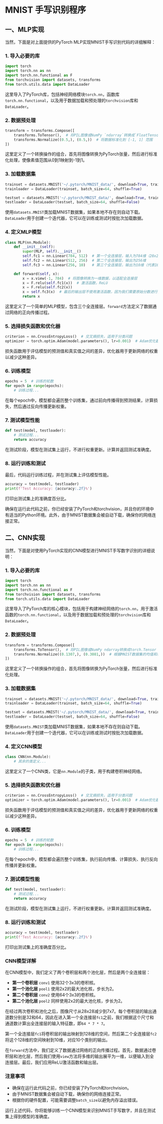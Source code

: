 # MNIST 手写识别程序

## 一、MLP实现

当然，下面是对上面提供的PyTorch MLP实现MNIST手写识别代码的详细解释：

### 1. 导入必要的库
```python
import torch
import torch.nn as nn
import torch.nn.functional as F
from torchvision import datasets, transforms
from torch.utils.data import DataLoader
```
这里导入了PyTorch库，包括神经网络模块`torch.nn`，函数库`torch.nn.functional`，以及用于数据加载和预处理的`torchvision`库和`DataLoader`。

### 2. 数据预处理
```python
transform = transforms.Compose([
    transforms.ToTensor(),  # 将PIL图像或NumPy `ndarray`转换成`FloatTensor`
    transforms.Normalize((0.5,), (0.5,))  # 将数据标准化到 [-1, 1] 范围
])
```
这里定义了一个转换操作的组合，首先将图像转换为PyTorch张量，然后进行标准化处理，使像素值范围从0到1映射到-1到1。

### 3. 加载数据集
```python
trainset = datasets.MNIST('~/.pytorch/MNIST_data/', download=True, train=True, transform=transform)
trainloader = DataLoader(trainset, batch_size=64, shuffle=True)

testset = datasets.MNIST('~/.pytorch/MNIST_data/', download=True, train=False, transform=transform)
testloader = DataLoader(testset, batch_size=64, shuffle=False)
```
使用`datasets.MNIST`类加载MNIST数据集，如果本地不存在则自动下载。`DataLoader`用于创建一个迭代器，它可以在训练或测试时按批次加载数据。

### 4. 定义MLP模型
```python
class MLP(nn.Module):
    def __init__(self):
        super(MLP, self).__init__()
        self.fc1 = nn.Linear(784, 512)  # 第一个全连接层，输入为784维（28x28像素的图像展平），输出为512维
        self.fc2 = nn.Linear(512, 256)  # 第二个全连接层，输出为256维
        self.fc3 = nn.Linear(256, 10)   # 第三个全连接层，输出为10维（代表10个类别）

    def forward(self, x):
        x = x.view(-1, 784)  # 将图像转换为一维数据，以适配全连接层
        x = F.relu(self.fc1(x))  # 激活函数，ReLU
        x = F.relu(self.fc2(x))
        x = self.fc3(x)  # 最后的输出层不使用激活函数，因为我们需要原始分数进行分类
        return x
```
这里定义了一个简单的MLP模型，包含三个全连接层。`forward`方法定义了数据通过网络的正向传播过程。

### 5. 选择损失函数和优化器
```python
criterion = nn.CrossEntropyLoss()  # 交叉熵损失，适用于分类问题
optimizer = torch.optim.Adam(model.parameters(), lr=0.001)  # Adam优化器
```
损失函数用于评估模型的预测值和真实值之间的差异，优化器用于更新网络的权重以减少这种差异。

### 6. 训练模型
```python
epochs = 5  # 训练的轮数
for epoch in range(epochs):
    # 训练过程...
```
在每个epoch中，模型都会遍历整个训练集，通过前向传播得到预测结果，计算损失，然后通过反向传播更新权重。

### 7. 测试模型性能
```python
def test(model, testloader):
    # 测试过程...
    return accuracy
```
在测试阶段，模型在测试集上运行，不进行权重更新。计算并返回测试准确度。

### 8. 运行训练和测试
最后，代码运行训练过程，并在测试集上评估模型性能。

```python
accuracy = test(model, testloader)
print(f'Test Accuracy: {accuracy:.2f}%')
```
打印出测试集上的准确度百分比。

确保在运行此代码之前，你已经安装了PyTorch和torchvision，并且你的环境中有适当的Python环境。此外，由于MNIST数据集会被自动下载，确保你的网络连接正常。

## 二、CNN实现

当然，下面是对使用PyTorch实现的CNN模型进行MNIST手写数字识别的详细说明：

### 1. 导入必要的库
```python
import torch
import torch.nn as nn
import torch.nn.functional as F
from torchvision import datasets, transforms
from torch.utils.data import DataLoader
```
这里导入了PyTorch库的核心模块，包括用于构建神经网络的`torch.nn`，用于激活函数的`torch.nn.functional`，以及用于数据加载和预处理的`torchvision`库和`DataLoader`。

### 2. 数据预处理
```python
transform = transforms.Compose([
    transforms.ToTensor(),  # 将PIL图像或NumPy ndarray转换成torch.Tensor
    transforms.Normalize((0.1307,), (0.3081,))  # 根据MNIST数据集的均值和标准差进行标准化
])
```
这里定义了一个转换操作的组合，首先将图像转换为PyTorch张量，然后进行标准化处理。

### 3. 加载数据集
```python
trainset = datasets.MNIST('~/.pytorch/MNIST_data/', download=True, train=True, transform=transform)
trainloader = DataLoader(trainset, batch_size=64, shuffle=True)

testset = datasets.MNIST('~/.pytorch/MNIST_data/', download=True, train=False, transform=transform)
testloader = DataLoader(testset, batch_size=64, shuffle=False)
```
使用`datasets.MNIST`类加载MNIST数据集，如果本地不存在则自动下载。`DataLoader`用于创建一个迭代器，它可以在训练或测试时按批次加载数据。

### 4. 定义CNN模型
```python
class CNN(nn.Module):
    # 其余的类定义...
```
这里定义了一个CNN类，它是`nn.Module`的子类，用于构建卷积神经网络。

### 5. 选择损失函数和优化器
```python
criterion = nn.CrossEntropyLoss()  # 交叉熵损失，适用于分类问题
optimizer = torch.optim.Adam(model.parameters(), lr=0.001)  # Adam优化器
```
损失函数用于评估模型的预测值和真实值之间的差异，优化器用于更新网络的权重以减少这种差异。

### 6. 训练模型
```python
epochs = 5  # 训练的轮数
for epoch in range(epochs):
    # 训练过程...
```
在每个epoch中，模型都会遍历整个训练集，执行前向传播、计算损失、执行反向传播并更新权重。

### 7. 测试模型性能
```python
def test(model, testloader):
    # 测试过程...
    return accuracy
```
在测试阶段，模型在测试集上运行，不进行权重更新。计算并返回测试准确度。

### 8. 运行训练和测试
```python
accuracy = test(model, testloader)
print(f'Test Accuracy: {accuracy:.2f}%')
```
打印出测试集上的准确度百分比。

### CNN模型详解
在CNN模型中，我们定义了两个卷积层和两个池化层，然后是两个全连接层：

- **第一个卷积层** `conv1` 使用32个3x3的卷积核。
- **第一个池化层** `pool1` 使用2x2的最大池化核，步长为2。
- **第二个卷积层** `conv2` 使用64个3x3的卷积核。
- **第二个池化层** `pool2` 同样使用2x2的最大池化核，步长为2。

在经过两次卷积和池化之后，图像尺寸从28x28减少到7x7。每个卷积层的输出通道数分别是32和64，因此在进入第一个全连接层`fc1`之前，我们根据这个尺寸和通道数计算出全连接层的输入特征数，即`64 * 7 * 7`。

第一个全连接层`fc1`将卷积层的输出映射到128维的空间，然后第二个全连接层`fc2`将这个128维的空间映射到10维，对应10个类别的输出。

在`forward`方法中，我们定义了数据通过网络的正向传播过程。首先，数据通过卷积层和池化层，然后我们使用`view`方法将多维的输出展平为一维，以便输入到全连接层。最后，我们应用ReLU激活函数和输出层。

### 注意事项
- 确保在运行此代码之前，你已经安装了PyTorch和torchvision。
- 由于MNIST数据集会被自动下载，确保你的网络连接正常。
- 根据你的硬件配置，可能需要调整`batch_size`以避免内存溢出错误。

运行上述代码，你将能够训练一个CNN模型来识别MNIST手写数字，并且在测试集上得到模型的准确度。